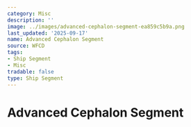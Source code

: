 ```yaml
---
category: Misc
description: ''
image: ../images/advanced-cephalon-segment-ea859c5b9a.png
last_updated: '2025-09-17'
name: Advanced Cephalon Segment
source: WFCD
tags:
- Ship Segment
- Misc
tradable: false
type: Ship Segment
---
```


# Advanced Cephalon Segment

